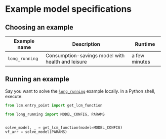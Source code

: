 # Example model specifications

## Choosing an example

| Example name   | Description                                       | Runtime       |
| -------------- | ------------------------------------------------- | ------------- |
| `long_running` | Consumption-savings model with health and leisure | a few minutes |

## Running an example

Say you want to solve the [`long_running`](./long_running.py) example locally. In a Python
shell, execute:

```python
from lcm.entry_point import get_lcm_function

from long_running import MODEL_CONFIG, PARAMS


solve_model, _ = get_lcm_function(model=MODEL_CONFIG)
vf_arr = solve_model(PARAMS)
```

